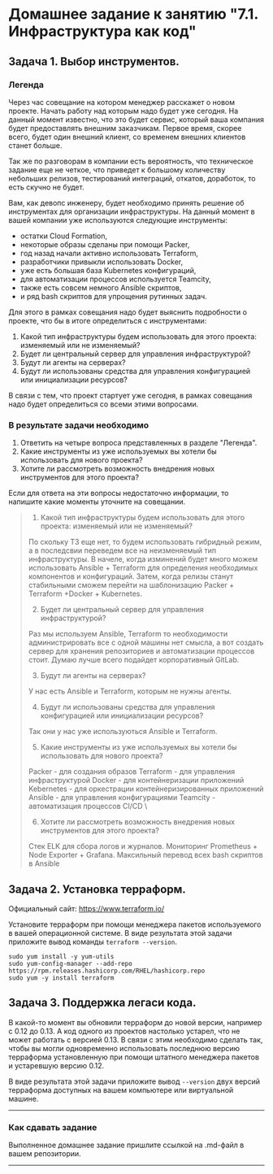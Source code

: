 # Домашнее задание к занятию "7.1. Инфраструктура как код"

## Задача 1. Выбор инструментов.

### Легенда

Через час совещание на котором менеджер расскажет о новом проекте. Начать работу над которым надо
будет уже сегодня.
На данный момент известно, что это будет сервис, который ваша компания будет предоставлять внешним заказчикам.
Первое время, скорее всего, будет один внешний клиент, со временем внешних клиентов станет больше.

Так же по разговорам в компании есть вероятность, что техническое задание еще не четкое, что приведет к большому
количеству небольших релизов, тестирований интеграций, откатов, доработок, то есть скучно не будет.  

Вам, как девопс инженеру, будет необходимо принять решение об инструментах для организации инфраструктуры.
На данный момент в вашей компании уже используются следующие инструменты:
- остатки Сloud Formation,
- некоторые образы сделаны при помощи Packer,
- год назад начали активно использовать Terraform,
- разработчики привыкли использовать Docker,
- уже есть большая база Kubernetes конфигураций,
- для автоматизации процессов используется Teamcity,
- также есть совсем немного Ansible скриптов,
- и ряд bash скриптов для упрощения рутинных задач.  

Для этого в рамках совещания надо будет выяснить подробности о проекте, что бы в итоге определиться с инструментами:

1. Какой тип инфраструктуры будем использовать для этого проекта: изменяемый или не изменяемый?
1. Будет ли центральный сервер для управления инфраструктурой?
1. Будут ли агенты на серверах?
1. Будут ли использованы средства для управления конфигурацией или инициализации ресурсов?

В связи с тем, что проект стартует уже сегодня, в рамках совещания надо будет определиться со всеми этими вопросами.

### В результате задачи необходимо

1. Ответить на четыре вопроса представленных в разделе "Легенда".
1. Какие инструменты из уже используемых вы хотели бы использовать для нового проекта?
1. Хотите ли рассмотреть возможность внедрения новых инструментов для этого проекта?

Если для ответа на эти вопросы недостаточно информации, то напишите какие моменты уточните на совещании.

> 1. Какой тип инфраструктуры будем использовать для этого проекта: изменяемый или не изменяемый?
>
> По скольку ТЗ еще нет, то будем использовать гибридный режим, а в последсвии переведем все на неизменяемый тип инфраструктуры. В начеле,
> когда изминений будет много можем использовать Ansible + Terraform для определения необходимых компонентов и конфигураций. Затем, когда
> релизы станут стабильными сможем перейти на шаблонизацию Packer + Terraform +Docker + Kubernetes.
>
> 2. Будет ли центральный сервер для управления инфраструктурой?
>
> Раз мы используем Ansible, Terraform то необходимости администрировать все с одной машины нет смысла, а вот создать сервер для
> хранения репозиториев и автоматизации процессов стоит. Думаю лучше всего подайдет корпоративный GitLab.
>
> 3. Будут ли агенты на серверах?
>
> У нас есть Ansible и Terraform, которым не нужны агенты.
>
> 4. Будут ли использованы средства для управления конфигурацией или инициализации ресурсов?
>
> Так они у нас уже используються Ansible и Terraform.
>
> 5. Какие инструменты из уже используемых вы хотели бы использовать для нового проекта?
>
> Packer - для создания образов
> Terraform - для управления инфраструктурой
> Docker - для контейнеризации приложений
> Kebernetes - для оркестрации контейнеризированных приложений
> Ansible - для управления конфигурациями
> Teamcity - автоматизация процессов CI/CD \
>
> 6. Хотите ли рассмотреть возможность внедрения новых инструментов для этого проекта?
>
> Стек ELK для сбора логов и журналов.
> Мониторинг Prometheus + Node Exporter + Grafana.
> Максильный перевод всех bash скриптов в Ansible


## Задача 2. Установка терраформ.

Официальный сайт: https://www.terraform.io/

Установите терраформ при помощи менеджера пакетов используемого в вашей операционной системе.
В виде результата этой задачи приложите вывод команды `terraform --version`.

```shell
sudo yum install -y yum-utils
sudo yum-config-manager --add-repo https://rpm.releases.hashicorp.com/RHEL/hashicorp.repo
sudo yum -y install terraform
```

## Задача 3. Поддержка легаси кода.

В какой-то момент вы обновили терраформ до новой версии, например с 0.12 до 0.13.
А код одного из проектов настолько устарел, что не может работать с версией 0.13.
В связи с этим необходимо сделать так, чтобы вы могли одновременно использовать последнюю версию терраформа установленную при помощи
штатного менеджера пакетов и устаревшую версию 0.12.

В виде результата этой задачи приложите вывод `--version` двух версий терраформа доступных на вашем компьютере
или виртуальной машине.

---

### Как cдавать задание

Выполненное домашнее задание пришлите ссылкой на .md-файл в вашем репозитории.

---
